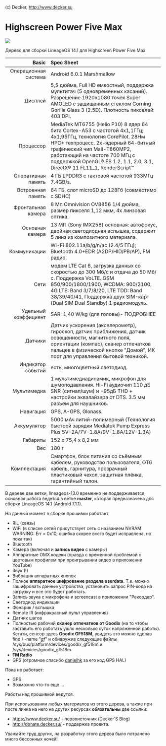 (c) Decker, http://www.decker.su

# Highscreen Power Five Max

![](https://3.bp.blogspot.com/-beayt9o83QA/WKoDpc1PFoI/AAAAAAAAL-U/8NskvXvUNtI6ONDwmmB8jCojRD_XqGn6wCLcB/s1600/lineage_os_decker_su_478x269.jpg) 

Дерево для сборки LineageOS 14.1 для Highscreen Power Five Max.

Basic   | Spec Sheet
-------:|:-------------------------
Операционная система|Android 6.0.1 Marshmallow
Дисплей |5,5 дюйма, Full HD емкостный, поддержка мультитач (5 одновременных касаний). Разрешение 1920х1080 точек Super AMOLED с защищенным стеклом Corning Gorilla Glass 3 (2.5D). Плотность пикселей: 403 DPI.
Процессор| MediaTek MT6755 (Helio P10) 8 ядер 64 бита Cortex-A53 с частотой 4х1,1ГГц; 4х1,95ГГц, технология CorePilot. 28Нм HPC+ техпроцесс. 2х-ядерный 64-битный графический чип Mali-T860MP2, работающий на частоте 700 МГц с поддержкой OpenGL® ES 1.2, 1.1, 2.0, 3.1, DirectX® 11 FL11_1, RenderScript™
Оперативная память| 4 ГБ LPDDR3 с тактовой частотой 933МГц 7.4GB/s.
Встроенная память |64 ГБ, слот microSD до 128Гб (совместимо с SDHC)
Фронтальная камера| 8 Мп Omnivision OV8856 1/4 дюйма, размер пикселя 1,12 мкм, 4х линзовая оптика.
Основная камера| 13 МП (Sony IMX258) основная: автофокус, двойная светодиодная вспышка, содержит 5 линз из композитного материала.
Коммуникации| Wi-Fi 802.11a/b/g/n/ac (2.4/5 ГГц); Bluetooth 4.0+EDR (A2DP/HID/PB/AP), FM радио.
Сети| модем LTE Cat 6, загрузка данных со скоростью до 300 Мб/с и отдача до 50 Мб/с. Поддержка VoLTE. GSM 850/900/1800/1900, WCDMA: 900/2100, 4G LTE: Band 3/7/8/20, LTE TDD: Band 38/39/40/41,  Поддержка двух SIM-карт (Dual SIM Dual Standby) 1 радиомодуль.
Удельный коэффициент| SAR: 1,40 W/kg (для головы)- ПОДРОБНЕЕ
Датчики |Датчик ускорения (акселерометр), гироскоп, датчик приближения, датчик освещенности, магнитного поля, ориентации (компас), сканер отпечатков пальцев в физической кнопке "Домой", ИК порт для управления бытовой техникой.
Индикатор событий| есть, многоцветный светодиод.
Мультимедиа | 1 мультимедиадинамик, микрофон для шумоподавления. Hi-Fi аудиочип 110 дБ SNR (сигнал/шум) и -95дБ THD + настройки эквалайзера от DTS. 3.5 мм разъем для наушников.
Навигация |GPS, A-GPS, Glonass.
Аккумулятор |5000 мАч литий-полимерный (Технология быстрой зарядки Mediatek Pump Express Plus 5V-2А/7V-1.8A/9V-1.8A/12V-1.3A)
Габариты| 152 x 75,4 x 8,2 мм
Вес|  180 г
Комплектация| Смартфон, блок питания со съёмным кабелем, руководство пользователя, OTG кабель, гарнитура, прозрачный пластиковый чехол, защитная плёнка, гарантийный талон.


В дереве две ветки, lineageos-13.0 временно не поддерживается, основная работа ведется в ветке **master**, которая предназначена для сборки LineageOS 14.1 (Android 7.1.1).

На данный момент в сборке прошивки работает:

* RIL (связь)
* WiFi (в списке сетей присутствует сеть с названием NVRAM WARNING: Err = 0x10, ошибка скорее всего будет исправлена, но пока так)
* Bluetooth
* Камера (включая и **запись видео** с камеры)
* Аппаратные OMX кодеки (правда с временной проблемой с цветовым профилем при проигрывании видео в приложении YouTube)
* Звук (!)
* Вибрация аппаратных кнопок
* Полное **аппаратное шифрование раздела userdata**. Т.е. можно зашифровать данные устройства, установить запрос PIN-кода на загрузку и все это будет работать.
* Запись звука с микрофона и screencast в приложении "Рекордер".
* Светодиод индикации
* Фонарик / вспышка
* Remote IR (инфракрасный пульт управления)
* Датчик шагов
* Полностью рабочий **сканер отпечатков от Goodix** (на то чтобы заставить его работать ушло несколько суток напряженной работы). Кстати, сенсор здесь **Goodix GF518M**, увидеть это можно сделав find / -name "*gf*" и обнаружив следующие файлы /sys/bus/platform/devices/goodix_gf518m и /sys/devices/goodix_gf518m. 
* **FM Radio**
* GPS (огромное спасибо [danielhk](https://github.com/danielhk)  за его код GPS HAL)

Пока не работает:

* GPS 
* Возможно что-то еще ... 

Работы над прошивкой ведутся.

При использовании любых материалов из этого дерева, а также при посте линка на него на других ресурсах **обязательны** две ссылки:

* https://www.decker.su/ - первоисточник (Decker'S Blog)
* http://donate.decker.su/ - поддержка проекта.

Уважайте труд других, на разработку этого дерева было потрачено много бессонных ночей!